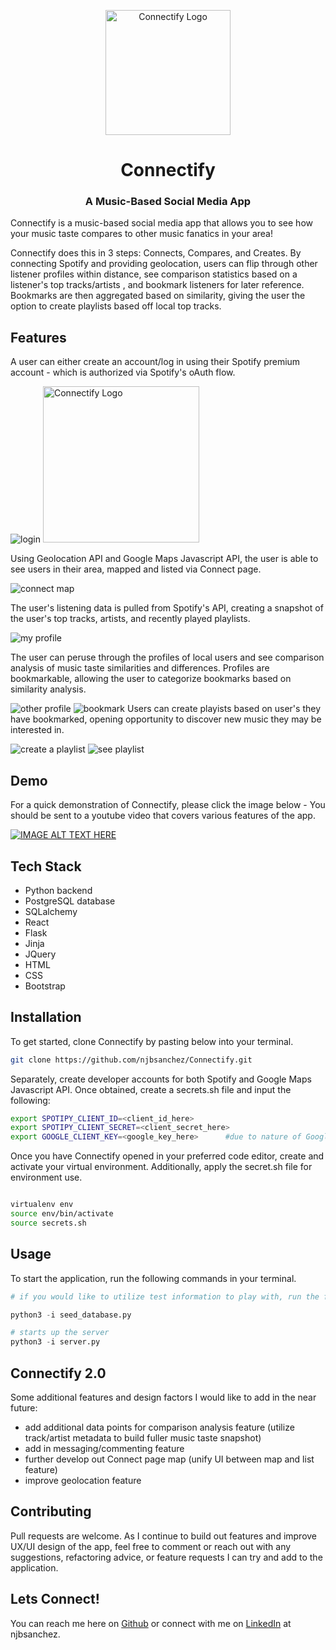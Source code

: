 <p align="center">
  <img width="200" src="https://i.ibb.co/CV47pR3/logo-point.png" alt="Connectify Logo">

</p>

<h1 align="center">
    Connectify
</h1>
<h3 align="center">
    A Music-Based Social Media App
</h3>

Connectify is a music-based social media app that allows you to see how your music taste compares to other music fanatics in your area! 

Connectify does this in 3 steps: Connects, Compares, and Creates. By connecting Spotify and providing geolocation,  users can flip through other listener profiles within distance, see comparison statistics based on a listener's top tracks/artists , and bookmark listeners for later reference. Bookmarks are then aggregated based on similarity, giving the user the option to create playlists based off local top tracks.

## Features

A user can either create an account/log in using their Spotify premium account - which is authorized via Spotify's oAuth flow.

![login](https://media.giphy.com/media/iVadCUYD5cgST9KqhA/giphy.gif)
<img height="250" src="https://i.ibb.co/zJp0NJH/Screen-Shot-2021-07-07-at-11-04-23-AM.png" alt="Connectify Logo">

Using Geolocation API and Google Maps Javascript API, the user is able to see users in their area, mapped and listed via Connect page.

![connect map](https://media.giphy.com/media/paafF5u3T7EmW1spve/giphy.gif)

 The user's listening data is pulled from Spotify's API, creating a snapshot of the user's top tracks, artists, and recently played playlists.

![my profile](https://media.giphy.com/media/Ga8oMboFCL3SMAwcFD/giphy.gif)

The user can peruse through the profiles of local users and see comparison analysis of music taste similarities and differences. Profiles are bookmarkable, allowing the user to categorize bookmarks based on similarity analysis.

![other profile](https://media.giphy.com/media/6AfJ7iM51loKymS8yW/giphy.gif)
![bookmark](https://media.giphy.com/media/lMAKBzXpR9dMK2hdyM/giphy.gif)
Users can create playists based on user's they have bookmarked, opening opportunity to discover new music they may be interested in.

![create a playlist](https://media.giphy.com/media/J0YRRz5OglN1xT1aP5/giphy.gif)
![see playlist](https://media.giphy.com/media/yyUdjy0ElHVAuwszlE/giphy.gif)

## Demo

For a quick demonstration of Connectify, please click the image below - You should be sent to a youtube video that covers various features of the app.

[![IMAGE ALT TEXT HERE](https://img.youtube.com/vi/s4K1UPxAdaM/0.jpg)](https://www.youtube.com/watch?v=s4K1UPxAdaM)


## Tech Stack

- Python backend
- PostgreSQL database
- SQLalchemy
- React
- Flask
- Jinja
- JQuery
- HTML
- CSS
- Bootstrap

## Installation

To get started, clone Connectify by pasting below into your terminal.

```bash
git clone https://github.com/njbsanchez/Connectify.git
```


Separately, create developer accounts for both Spotify and Google Maps Javascript API. Once obtained, create a secrets.sh file and input the following:

```bash
export SPOTIPY_CLIENT_ID=<client_id_here>
export SPOTIPY_CLIENT_SECRET=<client_secret_here>
export GOOGLE_CLIENT_KEY=<google_key_here>      #due to nature of Google's API, there is no need for a client secret key.
```
Once you have Connectify opened in your preferred code editor, create and activate your virtual environment. Additionally, apply the secret.sh file for environment use.

```bash

virtualenv env
source env/bin/activate
source secrets.sh

```


## Usage

To start the application, run the following commands in your terminal.

```python
# if you would like to utilize test information to play with, run the following:

python3 -i seed_database.py

# starts up the server
python3 -i server.py
```

## Connectify 2.0

Some additional features and design factors I would like to add in the near future:
- add additional data points for comparison analysis feature (utilize track/artist metadata to build fuller music taste snapshot)
- add in messaging/commenting feature
- further develop out Connect page map (unify UI between map and list feature)
- improve geolocation feature

## Contributing

Pull requests are welcome. As I continue to build out features and improve UX/UI design of the app, feel free to comment or reach out with any suggestions, refactoring advice, or feature requests I can try and add to the application.

## Lets Connect!

You can reach me here on [Github](https://github.com/njbsanchez/Connectify) or connect with me on [LinkedIn](https://www.linkedin.com/in/njbsanchez/) at njbsanchez.
